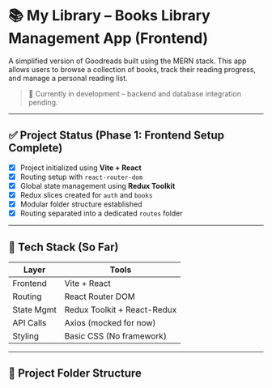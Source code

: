 # 📚 My Library – Books Library Management App (Frontend)

A simplified version of Goodreads built using the MERN stack. This app allows users to browse a collection of books, track their reading progress, and manage a personal reading list.

> 🔧 Currently in development – backend and database integration pending.

---

## ✅ Project Status (Phase 1: Frontend Setup Complete)

- [x] Project initialized using **Vite + React**
- [x] Routing setup with `react-router-dom`
- [x] Global state management using **Redux Toolkit**
- [x] Redux slices created for `auth` and `books`
- [x] Modular folder structure established
- [x] Routing separated into a dedicated `routes` folder

---

## 🔧 Tech Stack (So Far)

| Layer      | Tools                      |
|------------|----------------------------|
| Frontend   | Vite + React               |
| Routing    | React Router DOM           |
| State Mgmt | Redux Toolkit + React-Redux|
| API Calls  | Axios (mocked for now)     |
| Styling    | Basic CSS (No framework)   |

---

## 📁 Project Folder Structure

